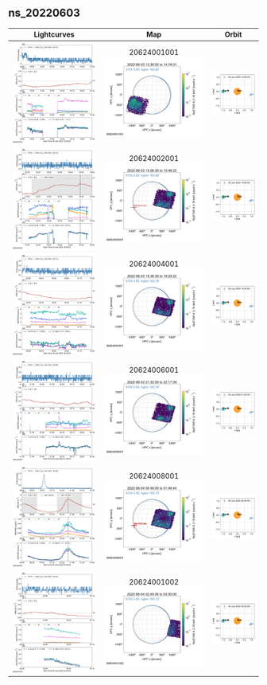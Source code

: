 ## ns_20220603
 
|  Lightcurves |  Map | Orbit |
|:---:|:---:|:---:|
|[![](ltc_20220603_1325_20624001001_ngs.png)](ltc_20220603_1325_20624001001_ngs.png)|20624001001<br/>[![](map_20220603_1325_20624001001_ngs.png)](map_20220603_1325_20624001001_ngs.png)|[![](orbeph_20220603_1325_20624001001_ngs.png)](orbeph_20220603_1325_20624001001_ngs.png)|
|[![](ltc_20220603_1500_20624002001_ngs.png)](ltc_20220603_1500_20624002001_ngs.png)|20624002001<br/>[![](map_20220603_1500_20624002001_ngs.png)](map_20220603_1500_20624002001_ngs.png)|[![](orbeph_20220603_1500_20624002001_ngs.png)](orbeph_20220603_1500_20624002001_ngs.png)|
|[![](ltc_20220603_1830_20624004001_ngs.png)](ltc_20220603_1830_20624004001_ngs.png)|20624004001<br/>[![](map_20220603_1830_20624004001_ngs.png)](map_20220603_1830_20624004001_ngs.png)|[![](orbeph_20220603_1830_20624004001_ngs.png)](orbeph_20220603_1830_20624004001_ngs.png)|
|[![](ltc_20220603_2125_20624006001_ngs.png)](ltc_20220603_2125_20624006001_ngs.png)|20624006001<br/>[![](map_20220603_2125_20624006001_ngs.png)](map_20220603_2125_20624006001_ngs.png)|[![](orbeph_20220603_2125_20624006001_ngs.png)](orbeph_20220603_2125_20624006001_ngs.png)|
|[![](ltc_20220604_0040_20624008001_ngs.png)](ltc_20220604_0040_20624008001_ngs.png)|20624008001<br/>[![](map_20220604_0040_20624008001_ngs.png)](map_20220604_0040_20624008001_ngs.png)|[![](orbeph_20220604_0040_20624008001_ngs.png)](orbeph_20220604_0040_20624008001_ngs.png)|
|[![](ltc_20220604_0240_20624001002_ngs.png)](ltc_20220604_0240_20624001002_ngs.png)|20624001002<br/>[![](map_20220604_0240_20624001002_ngs.png)](map_20220604_0240_20624001002_ngs.png)|[![](orbeph_20220604_0240_20624001002_ngs.png)](orbeph_20220604_0240_20624001002_ngs.png)|
